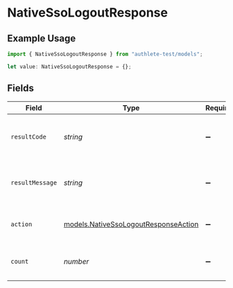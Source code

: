 # NativeSsoLogoutResponse

## Example Usage

```typescript
import { NativeSsoLogoutResponse } from "authlete-test/models";

let value: NativeSsoLogoutResponse = {};
```

## Fields

| Field                                                                              | Type                                                                               | Required                                                                           | Description                                                                        |
| ---------------------------------------------------------------------------------- | ---------------------------------------------------------------------------------- | ---------------------------------------------------------------------------------- | ---------------------------------------------------------------------------------- |
| `resultCode`                                                                       | *string*                                                                           | :heavy_minus_sign:                                                                 | The code which represents the result of the API call.                              |
| `resultMessage`                                                                    | *string*                                                                           | :heavy_minus_sign:                                                                 | A short message which explains the result of the API call.                         |
| `action`                                                                           | [models.NativeSsoLogoutResponseAction](../models/nativessologoutresponseaction.md) | :heavy_minus_sign:                                                                 | The next action that the API caller should take.<br/>                              |
| `count`                                                                            | *number*                                                                           | :heavy_minus_sign:                                                                 | The number of deleted access/refresh token records.<br/>                           |